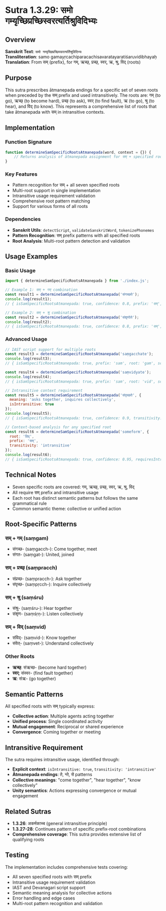 # Sutra 1.3.29: समो गम्यृच्छिप्रच्छिस्वरत्यर्तिश्रुविदिभ्यः

## Overview

**Sanskrit Text**: `समो गम्यृच्छिप्रच्छिस्वरत्यर्तिश्रुविदिभ्यः`  
**Transliteration**: samo gamayṛcachiparacachisavaratayaratiśaruvidibhayaḥ  
**Translation**: From सम् (prefix), for गम्, ऋच्छ्, प्रच्छ्, स्वर्, ऋ, श्रु, विद् (roots)

## Purpose

This sutra prescribes ātmanepada endings for a specific set of seven roots when preceded by the सम् prefix and used intransitively. The roots are: गम् (to go), ऋच्छ् (to become hard), प्रच्छ् (to ask), स्वर् (to find fault), ऋ (to go), श्रु (to hear), and विद् (to know). This represents a comprehensive list of roots that take ātmanepada with सम् in intransitive contexts.

## Implementation

### Function Signature
```javascript
function determineSamSpecificRootsAtmanepada(word, context = {}) {
    // Returns analysis of ātmanepada assignment for सम् + specified root combinations
}
```

### Key Features
- Pattern recognition for सम् + all seven specified roots
- Multi-root support in single implementation
- Intransitive usage requirement validation
- Comprehensive root pattern matching
- Support for various forms of all roots

### Dependencies
- **Sanskrit Utils**: `detectScript`, `validateSanskritWord`, `tokenizePhonemes`
- **Pattern Recognition**: सम् prefix patterns with all specified roots
- **Root Analysis**: Multi-root pattern detection and validation

## Usage Examples

### Basic Usage
```javascript
import { determineSamSpecificRootsAtmanepada } from './index.js';

// Example 1: सम् + गम् combination
const result1 = determineSamSpecificRootsAtmanepada('संगच्छते');
console.log(result1); 
// { isSamSpecificRootsAtmanepada: true, confidence: 0.8, prefix: 'सम्', root: 'गम्' }

// Example 2: सम् + श्रु combination
const result2 = determineSamSpecificRootsAtmanepada('संशृणोते');
console.log(result2); 
// { isSamSpecificRootsAtmanepada: true, confidence: 0.8, prefix: 'सम्', root: 'श्रु' }
```

### Advanced Usage
```javascript
// IAST script support for multiple roots
const result3 = determineSamSpecificRootsAtmanepada('saṃgacchate');
console.log(result3);
// { isSamSpecificRootsAtmanepada: true, prefix: 'sam', root: 'gam', script: 'IAST' }

const result4 = determineSamSpecificRootsAtmanepada('saṃvidyate');
console.log(result4);
// { isSamSpecificRootsAtmanepada: true, prefix: 'sam', root: 'vid', script: 'IAST' }

// Intransitive context requirement
const result5 = determineSamSpecificRootsAtmanepada('संपृच्छते', {
  meaning: 'asks together, inquires collectively',
  isIntransitive: true
});
console.log(result5);
// { isSamSpecificRootsAtmanepada: true, confidence: 0.9, transitivity: 'intransitive' }

// Context-based analysis for any specified root
const result6 = determineSamSpecificRootsAtmanepada('someform', {
  root: 'विद्',
  prefix: 'सम्',
  transitivity: 'intransitive'
});
console.log(result6);
// { isSamSpecificRootsAtmanepada: true, confidence: 0.95, requiresIntransitive: true }
```

## Technical Notes

- Seven specific roots are covered: गम्, ऋच्छ्, प्रच्छ्, स्वर्, ऋ, श्रु, विद्
- All require सम् prefix and intransitive usage
- Each root has distinct semantic patterns but follows the same grammatical rule
- Common semantic theme: collective or unified action

## Root-Specific Patterns

### सम् + गम् (saṃgam)
- संगच्छ- (saṃgacch-): Come together, meet
- संगत- (saṃgat-): United, joined

### सम् + प्रच्छ् (saṃpracch)
- संप्रच्छ- (saṃpracch-): Ask together
- संपृच्छ- (saṃpṛcch-): Inquire collectively

### सम् + श्रु (saṃśru)
- संश्रु- (saṃśru-): Hear together
- संशृण- (saṃśṛṇ-): Listen collectively

### सम् + विद् (saṃvid)
- संविद्- (saṃvid-): Know together
- संवेत्- (saṃvet-): Understand collectively

### Other Roots
- **ऋच्छ्**: संऋच्छ- (become hard together)
- **स्वर्**: संस्वर- (find fault together)  
- **ऋ**: संऋ- (go together)

## Semantic Patterns

All specified roots with सम् typically express:
- **Collective action**: Multiple agents acting together
- **Unified process**: Single coordinated activity
- **Mutual engagement**: Reciprocal or shared experience
- **Convergence**: Coming together or meeting

## Intransitive Requirement

The sutra requires intransitive usage, identified through:
- **Explicit context**: `isIntransitive: true`, `transitivity: 'intransitive'`
- **Ātmanepada endings**: ते, न्ते, से patterns
- **Collective meanings**: "come together", "hear together", "know collectively"
- **Unity semantics**: Actions expressing convergence or mutual engagement

## Related Sutras

- **1.3.26**: अकर्मकाच्च (general intransitive principle)
- **1.3.27-28**: Continues pattern of specific prefix-root combinations
- **Comprehensive coverage**: This sutra provides extensive list of qualifying roots

## Testing

The implementation includes comprehensive tests covering:
- All seven specified roots with सम् prefix
- Intransitive usage requirement validation
- IAST and Devanagari script support
- Semantic meaning analysis for collective actions
- Error handling and edge cases
- Multi-root pattern recognition and validation
